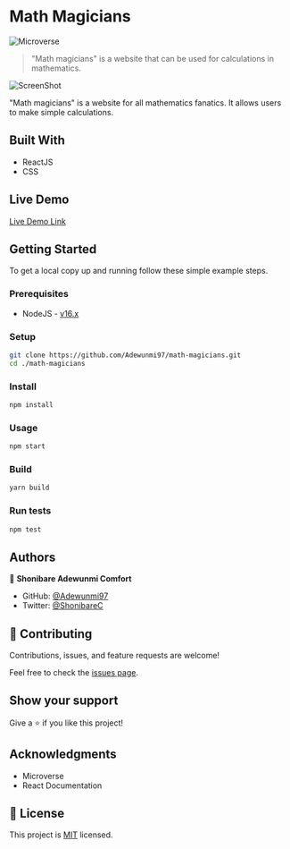 # Math Magicians

![Microverse](https://img.shields.io/badge/Microverse-blueviolet)

> "Math magicians" is a website that can be used for calculations in mathematics.

![ScreenShot]()

"Math magicians" is a website for all  mathematics fanatics. It allows users to make simple calculations.

## Built With

- ReactJS
- CSS

## Live Demo

[Live Demo Link]()

## Getting Started

To get a local copy up and running follow these simple example steps.

### Prerequisites

- NodeJS - [v16.x](https://nodejs.org/en/)

### Setup

```bash
git clone https://github.com/Adewunmi97/math-magicians.git
cd ./math-magicians
```

### Install

```bash
npm install
```

### Usage

```bash
npm start
```

### Build

```bash
yarn build
```

### Run tests

```bash
npm test
```

## Authors

👤 **Shonibare Adewunmi Comfort**
- GitHub: [@Adewunmi97](https://github.com/Adewunmi97)
- Twitter: [@ShonibareC](https://twitter.com/ShonibareC)

## 🤝 Contributing

Contributions, issues, and feature requests are welcome!

Feel free to check the [issues page](https://github.com/Adewunmi97/math-magicians/issues/).

## Show your support

Give a ⭐️ if you like this project!

## Acknowledgments

- Microverse
- React Documentation

## 📝 License

This project is [MIT](./MIT.md) licensed.